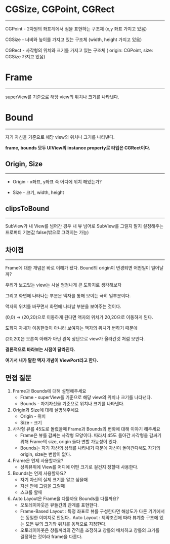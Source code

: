 # CGSize, CGPoint, CGRect

------

CGPoint - 2차원의 좌표계에서 점을 표현하는 구조체 (x,y 좌표 가지고 있음)

CGSize - 너비와 높이를 가지고 있는 구조체 (width, height 가지고 있음)

CGRect - 사각형의 위치와 크기를 가지고 있는 구조체 ( origin: CGPoint, size: CGSize 가지고 있음)

# Frame

------

superView를 기준으로 해당 view의 위치나 크기를 나타낸다.

# Bound

------

자기 자신을 기준으로 해당 view의 위치나 크기를 나타낸다.

**frame, bounds 모두 UIView의 instance property로 타입은 CGRect이다.**



## Origin, Size

---

+ Origin - x좌표, y좌표 즉 어디에 위치 해있는가?

+ Size - 크기, width, height

  

## clipsToBound

---

SubView가 내 View를 넘어간 경우 내 뷰 넘어로 SubView를 그릴지 말지 설정해주는 프로퍼티 기본값 false(밖으로 그려지는 가능)



## 차이점

------

Frame에 대한 개념은 바로 이해가 됐다. Bound의 origin이 변경되면 어떤일이 일어날까?

우리가 보고있는 view는 사실 엄청나게 큰 도화지로 생각해보자

그리고 화면에 나타나는 부분은 액자를 통해 보이는 극히 일부분이다.

액자의 위치를 바꾸면서 화면에 나타날 부분을 보여주는 것이다.

(0,0) → (20,20)으로 이동하게 된다면 액자의 위치가 20,20으로 이동하게 된다.

도화지 자체가 이동한것이 아니라 보여지는 액자의 위치가 변하기 때문에

(20,20)은 오른쪽 아래가 아닌 왼쪽 상단으로 view가 올라간것 처럼 보인다.

**결론적으로 바라보는 시점이 달라진다.**

**여기서 내가 말한 액자 개념이 ViewPort라고 한다.**



## 면접 질문

1. Frame과 Bounds에 대해 설명해주세요
   + Frame - superView를 기준으로 해당 view의 위치나 크기를 나타낸다.
   + Bounds - 자기자신을 기준으로 위치나 크기를 나타낸다.
2. Origin과 Size에 대해 설명해주세요
   + Origin - 위치
   + Size - 크기
3. 사각형 뷰를 45도로 돌렸을때 Frame과 Bounds의 변화에 대해 이야기 해주세요
   + Frame은 뷰를 감싸는 사각형 모양이다. 따라서 45도 돌아간 사각형을 감싸기위해 Frame의 size, origin 둘다 변할 가능성이 있다.
   + Bounds는 자기 자신의 상태를 나타내기 때문에 자신이 돌아간다해도 자기의 origin, size는 변함이 없다.
4. Frame은 언제 사용할까요?
   + 상위뷰위에 View를 어디에 어떤 크기로 걸건지 정할때 사용한다.
5. Bounds는 언제 사용할까요?
   + 자기 자신의 실제 크기를 알고 싶을때
   + 자신 안에 그림을 그릴때
   + 스크롤 할때 
6. Auto Layout은 Frame을 다룰까요 Bounds를 다룰까요?
   + 오토레이아웃은 뷰들간의 관계를 표현한다.
   + Frame-Based Layout : 특정 좌표로 뷰를 구성한다면 해상도가 다른 기기에서는 동일한 이미지로 안된다..
     Auto Layout : 제약조건에 따라 뷰계층 구조에 있는 모든 뷰의 크기와 위치를 동적으로 지정한다.
   + 오토레이아웃은 창틀끼리의 간격을 조정하고 창틀의 배치하고 창틀의 크기를 결정하는 것이라 frame을 다룬다.
